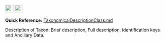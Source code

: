 <img src='http://img585.imageshack.us/img585/4808/optional.jpg' width='26' height='24' /> <img src='http://imageshack.us/a/img16/5397/multipleg.jpg' width='26' height='24' />

**Quick Reference:** [TaxonomicalDescriptionClass.md](../wiki/TaxonomicalDescriptionClass.md)

Description of Taxon: Brief description, Full description, Identification keys and Ancillary Data.
